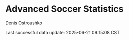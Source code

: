 # Advanced Soccer Statistics
Denis Ostroushko

<!-- gfm -->

Last successful data update: 2025-06-21 09:15:08 CST

